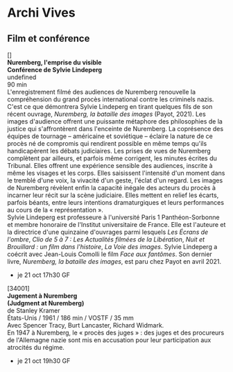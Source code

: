 # Archi Vives

## Film et conférence

[]  
**Nuremberg, l'emprise du visible**  
**Conférence de Sylvie Lindeperg**  
undefined  
90 min  
L'enregistrement filmé des audiences de Nuremberg renouvelle la compréhension du grand procès international contre les criminels nazis. C'est ce que démontrera Sylvie Lindeperg en tirant quelques fils de son récent ouvrage, _Nuremberg, la bataille des images_ (Payot, 2021). Les images d'audience offrent une puissante métaphore des philosophies de la justice qui s'affrontèrent dans l'enceinte de Nuremberg. La coprésence des équipes de tournage – américaine et soviétique – éclaire la nature de ce procès né de compromis qui rendirent possible en même temps qu'ils handicapèrent les débats judiciaires. Les prises de vues de Nuremberg complètent par ailleurs, et parfois même corrigent, les minutes écrites du Tribunal. Elles offrent une expérience sensible des audiences, inscrite à même les visages et les corps. Elles saisissent l'intensité d'un moment dans le tremblé d'une voix, la vivacité d'un geste, l'éclat d'un regard. Les images de Nuremberg révèlent enfin la capacité inégale des acteurs du procès à incarner leur récit sur la scène judiciaire. Elles mettent en relief les écarts, parfois béants, entre leurs intentions dramaturgiques et leurs performances au cours de la « représentation ».  
Sylvie Lindeperg est professeure à l'université Paris 1 Panthéon-Sorbonne et membre honoraire de l'Institut universitaire de France. Elle est l'auteure et la directrice d'une quinzaine d'ouvrages parmi lesquels _Les Écrans de l'ombre_, _Clio de 5 à 7 : Les Actualités filmées de la Libération_, _Nuit et Brouillard : un film dans l'histoire_, _La Voie des images_. Sylvie Lindeperg a coécrit avec Jean-Louis Comolli le film _Face aux fantômes_. Son dernier livre, _Nuremberg, la bataille des images_, est paru chez Payot en avril 2021.

- je 21 oct 17h30 GF

[34001]  
**Jugement à Nuremberg**  
**(Judgment at Nuremberg)**  
de Stanley Kramer  
États-Unis / 1961 / 186 min / VOSTF / 35 mm  
Avec Spencer Tracy, Burt Lancaster, Richard Widmark.  
En 1947 à Nuremberg, le « procès des juges » : des juges et des procureurs de l'Allemagne nazie sont mis en accusation pour leur participation aux atrocités du régime.

- je 21 oct 19h30 GF

